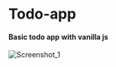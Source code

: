 # Todo-app
#### Basic todo app with vanilla js

![Screenshot_1](https://user-images.githubusercontent.com/64276044/151713946-cdfad129-e438-464d-a60f-de8200e62e4d.png)
